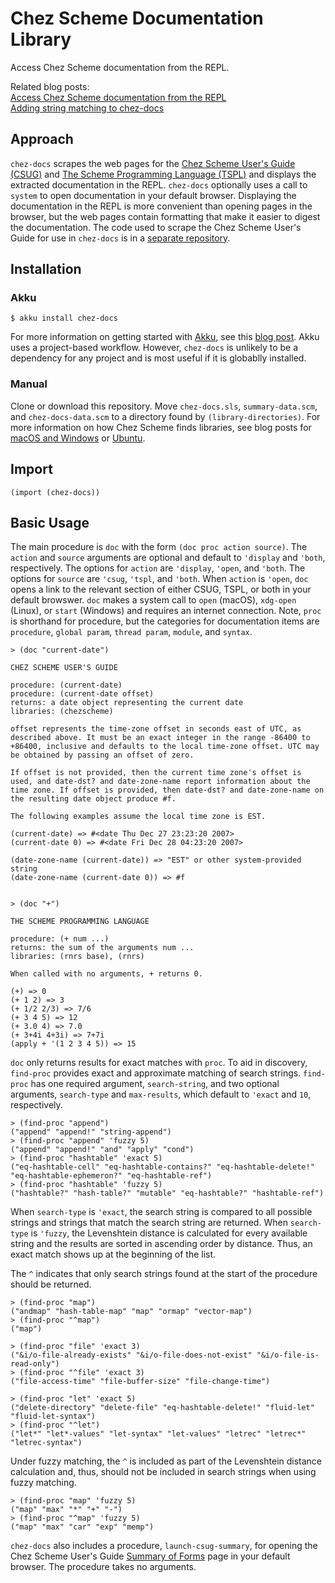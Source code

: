 # Chez Scheme Documentation Library

Access Chez Scheme documentation from the REPL. 

Related blog posts:  
[Access Chez Scheme documentation from the REPL](https://www.travishinkelman.com/post/access-chez-scheme-documentation-from-repl/)  
[Adding string matching to chez-docs](https://www.travishinkelman.com/post/adding-string-matching-to-chez-docs/)

## Approach

`chez-docs` scrapes the web pages for the [Chez Scheme User's Guide (CSUG)](https://cisco.github.io/ChezScheme/csug9.5/) and [The Scheme Programming Language (TSPL)](https://www.scheme.com/tspl4/) and displays the extracted documentation in the REPL. `chez-docs` optionally uses a call to `system` to open documentation in your default browser. Displaying the documentation in the REPL is more convenient than opening pages in the browser, but the web pages contain formatting that make it easier to digest the documentation. The code used to scrape the Chez Scheme User's Guide for use in `chez-docs` is in a [separate repository](https://github.com/hinkelman/chez-docs-scrape). 

## Installation

### Akku

```
$ akku install chez-docs
```

For more information on getting started with [Akku](https://akkuscm.org/), see this [blog post](https://www.travishinkelman.com/posts/getting-started-with-akku-package-manager-for-scheme/). Akku uses a project-based workflow. However, `chez-docs` is unlikely to be a dependency for any project and is most useful if it is globablly installed.

### Manual

Clone or download this repository. Move `chez-docs.sls`, `summary-data.scm`, and `chez-docs-data.scm` to a directory found by `(library-directories)`. For more information on how Chez Scheme finds libraries, see blog posts for [macOS and Windows](https://www.travishinkelman.com/post/getting-started-with-chez-scheme-and-emacs/) or [Ubuntu](https://www.travishinkelman.com/post/getting-started-with-chez-scheme-and-emacs-ubuntu/).

## Import 

`(import (chez-docs))`

## Basic Usage

The main procedure is `doc` with the form `(doc proc action source)`. The `action` and `source` arguments are optional and default to `'display` and `'both`, respectively. The options for `action` are `'display`, `'open`, and `'both`. The options for `source` are `'csug`, `'tspl`, and `'both`. When `action` is `'open`, `doc` opens a link to the relevant section of either CSUG, TSPL, or both in your default browswer. `doc` makes a system call to `open` (macOS), `xdg-open` (Linux), or `start` (Windows) and requires an internet connection. Note, `proc` is shorthand for procedure, but the categories for documentation items are `procedure`, `global param`, `thread param`, `module`, and `syntax`.

```
> (doc "current-date")

CHEZ SCHEME USER'S GUIDE

procedure: (current-date) 
procedure: (current-date offset)
returns: a date object representing the current date 
libraries: (chezscheme)  

offset represents the time-zone offset in seconds east of UTC, as described above. It must be an exact integer in the range -86400 to +86400, inclusive and defaults to the local time-zone offset. UTC may be obtained by passing an offset of zero. 

If offset is not provided, then the current time zone's offset is used, and date-dst? and date-zone-name report information about the time zone. If offset is provided, then date-dst? and date-zone-name on the resulting date object produce #f.  

The following examples assume the local time zone is EST. 

(current-date) => #<date Thu Dec 27 23:23:20 2007>
(current-date 0) => #<date Fri Dec 28 04:23:20 2007> 

(date-zone-name (current-date)) => "EST" or other system-provided string
(date-zone-name (current-date 0)) => #f


> (doc "+")

THE SCHEME PROGRAMMING LANGUAGE

procedure: (+ num ...)
returns: the sum of the arguments num ...
libraries: (rnrs base), (rnrs)  

When called with no arguments, + returns 0.  

(+) => 0
(+ 1 2) => 3
(+ 1/2 2/3) => 7/6
(+ 3 4 5) => 12
(+ 3.0 4) => 7.0
(+ 3+4i 4+3i) => 7+7i
(apply + '(1 2 3 4 5)) => 15
```

`doc` only returns results for exact matches with `proc`. To aid in discovery, `find-proc` provides exact and approximate matching of search strings. `find-proc` has one required argument, `search-string`, and two optional arguments, `search-type` and `max-results`, which default to `'exact` and `10`, respectively.

```
> (find-proc "append")
("append" "append!" "string-append")
> (find-proc "append" 'fuzzy 5)
("append" "append!" "and" "apply" "cond")
> (find-proc "hashtable" 'exact 5)
("eq-hashtable-cell" "eq-hashtable-contains?" "eq-hashtable-delete!" "eq-hashtable-ephemeron?" "eq-hashtable-ref")
> (find-proc "hashtable" 'fuzzy 5)
("hashtable?" "hash-table?" "mutable" "eq-hashtable?" "hashtable-ref")
```

When `search-type` is `'exact`, the search string is compared to all possible strings and strings that match the search string are returned. When `search-type` is `'fuzzy`, the Levenshtein distance is calculated for every available string and the results are sorted in ascending order by distance. Thus, an exact match shows up at the beginning of the list.

The `^` indicates that only search strings found at the start of the procedure should be returned.

```
> (find-proc "map")
("andmap" "hash-table-map" "map" "ormap" "vector-map")
> (find-proc "^map")
("map")

> (find-proc "file" 'exact 3)
("&i/o-file-already-exists" "&i/o-file-does-not-exist" "&i/o-file-is-read-only")
> (find-proc "^file" 'exact 3)
("file-access-time" "file-buffer-size" "file-change-time")

> (find-proc "let" 'exact 5)
("delete-directory" "delete-file" "eq-hashtable-delete!" "fluid-let" "fluid-let-syntax")
> (find-proc "^let")
("let*" "let*-values" "let-syntax" "let-values" "letrec" "letrec*" "letrec-syntax")
```

Under fuzzy matching, the `^` is included as part of the Levenshtein distance calculation and, thus, should not be included in search strings when using fuzzy matching.

```
> (find-proc "map" 'fuzzy 5)
("map" "max" "*" "+" "-")
> (find-proc "^map" 'fuzzy 5)
("map" "max" "car" "exp" "memp")
```

`chez-docs` also includes a procedure, `launch-csug-summary`, for opening the Chez Scheme User's Guide [Summary of Forms](https://cisco.github.io/ChezScheme/csug9.5/summary.html) page in your default browser. The procedure takes no arguments. 

